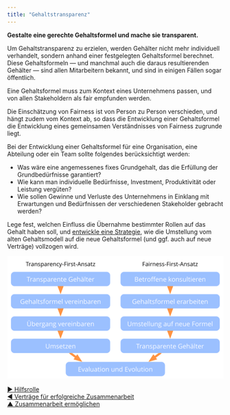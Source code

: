 ```yaml
---
title: "Gehaltstransparenz"
---
```



**Gestalte eine gerechte Gehaltsformel und mache sie transparent.**

Um Gehaltstransparenz zu erzielen, werden Gehälter nicht mehr individuell verhandelt, sondern anhand einer festgelegten Gehaltsformel berechnet. Diese Gehaltsformeln — und manchmal auch die daraus resultierenden Gehälter — sind allen Mitarbeitern bekannt, und sind in einigen Fällen sogar öffentlich.

Eine Gehaltsformel muss zum Kontext eines Unternehmens passen, und von allen Stakeholdern als fair empfunden werden.

Die Einschätzung von Fairness ist von Person zu Person verschieden, und hängt zudem vom Kontext ab, so dass die Entwicklung einer Gehaltsformel die Entwicklung eines gemeinsamen Verständnisses von Fairness zugrunde liegt.

Bei der Entwicklung einer Gehaltsformel für eine Organisation, eine Abteilung oder ein Team sollte folgendes berücksichtigt werden:

- Was wäre eine angemessenes fixes Grundgehalt, das die Erfüllung der Grundbedürfnisse garantiert?
- Wie kann man individuelle Bedürfnisse, Investment, Produktivität oder Leistung vergüten?
- Wie sollen Gewinne und Verluste des Unternehmens in Einklang mit Erwartungen und Bedürfnissen der verschiedenen Stakeholder gebracht werden?

Lege fest, welchen Einfluss die Übernahme bestimmter Rollen auf das Gehalt haben soll, und [entwickle eine Strategie](develop-strategy.html), wie die Umstellung vom alten Gehaltsmodell auf die neue Gehaltsformel (und ggf. auch auf neue Verträge) vollzogen wird.

![Zwei Möglichkeiten, um Gehälter offenzulegen](img/process/opening-salaries.png)

[&#9654; Hilfsrolle](support-role.html)<br/>[&#9664; Verträge für erfolgreiche Zusammenarbeit](contract-for-successful-collaboration.html)<br/>[&#9650; Zusammenarbeit ermöglichen](enablers-of-collaboration.html)

